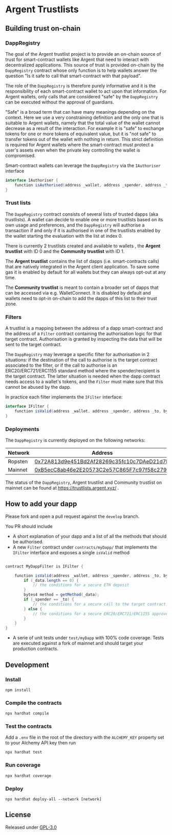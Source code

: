 # Argent Trustlists

## Building trust on-chain

### DappRegistry

The goal of the Argent trustlist project is to provide an on-chain source of trust for smart-contract wallets like Argent
that need to interact with decentralized applications. This source of trust is provided on-chain by the `DappRegistry` contract whose only
function is to help wallets answer the question "Is it safe to call that smart-contract with that payload".

The role of the `DappRegistry` is therefore purely informative and it is the responsibility of each smart-contract wallet to act upon that information. For Argent wallets, only calls that are considered "safe" by the `DappRegistry` can be executed without the approval of guardians.

"Safe" is a broad term that can have many meanings depending on the context. Here we use a very constraining definition and the only one that is suitable to Argent wallets, namely that the total value of the wallet cannot decrease as a result of the interaction. For example it is "safe" to exchange tokens for one or more tokens of equivalent value, but it is "not safe" to transfer tokens out of the wallet with nothing in return. This strict definition is required for Argent wallets where the smart-contract must protect a user's assets even when the private key controlling the wallet is compromised.

Smart-contract wallets can leverage the `DappRegistry` via the `IAuthoriser` interface 

```Java
interface IAuthoriser {
    function isAuthorised(address _wallet, address _spender, address _to, bytes calldata _data) external view returns (bool);
}
```

### Trust lists

The `DappRegistry` contract consists of several lists of trusted dapps (aka trustlists). A wallet can decide to enable one or more trustlists based on its own usage and preferences, and the `DappRegistry` will authorise a transaction if and only if it is authorised in one of the trustlists enabled by the wallet starting the evaluation with the list at index 0.

There is currently 2 trustlists created and available to wallets , the **Argent trustlist** with ID 0 and the **Community trustlist** with ID 1.

The **Argent trustlist** contains the list of dapps (i.e. smart-contracts calls) that are natively integrated in the Argent client application. To save some gas it is enabled by default for all wallets but they can always opt-out at any time.

The **Community trustlist** is meant to contain a broader set of dapps that can be accessed via e.g. WalletConnect. It is disabled by default and wallets need to opt-in on-chain to add the dapps of this list to their trust zone.

### Filters

A trustlist is a mapping between the address of a dapp smart-contract and the address of a `Filter` contract containing the authorisation logic for that target contract. Authorisation is granted by inspecting the data that will be sent to the target contract. 

The `DappRegistry` may leverage a specific filter for authorisation in 2 situations: if the destination of the call to authorise is the target contract associated to the filter, or if the call to authorise is an ERC20/ERC721/ERC1155 standard method where the spender/recipient is the target contract. The latter situation is needed when the dapp contract needs access to a wallet's tokens, and the `Filter` must make sure that this cannot be abused by the dapp. 

In practice each filter implements the `IFilter` interface:

```Java
interface IFilter {
    function isValid(address _wallet, address _spender, address _to, bytes calldata _data) external view returns (bool valid);
}
```

### Deployments

The `DappRegistry` is currently deployed on the following networks:

| Network | Address |
| --------|---------|
| Ropsten | [0x72A813d9e451Bd2Af28269c35fc10c7DAeD21d7b](https://ropsten.etherscan.io/address/0x72A813d9e451Bd2Af28269c35fc10c7DAeD21d7b) |
| Mainnet | [0xB5ecC8ab46e2E20573C2e57C865F7c97f58c2798](https://etherscan.io/address/0xB5ecC8ab46e2E20573C2e57C865F7c97f58c2798) |

The status of the `DappRegistry`, Argent trustlist and Community trustlist on mainnet can be found at https://trustlists.argent.xyz/ .

## How to add your dapp

Please fork and open a pull request against the `develop` branch.

You PR should include
* A short explanation of your dapp and a list of all the methods that should be authorised.
* A new `Filter` contract under `contracts/myDapp/` that implements the `IFilter` interface and exposes a single `isValid` method

```Java

contract MyDappFilter is IFilter {

    function isValid(address _wallet, address _spender, address _to, bytes calldata _data) external view returns (bool valid) {
        if (_data.length == 0) {
            // the conditions for a secure ETH deposit
        }
        bytes4 method = getMethod(_data);
        if (_spender == _to) {
            // the conditions for a secure call to the target contract
        } else {
            // the conditions for a secure ERC20/ERC721/ERC1155 approve where the target contract is the spender
        }
    }
}
```
* A serie of unit tests under `test/myDapp` with 100% code coverage. Tests are executed against a fork of mainnet and should target your production contracts.

## Development

### Install
```
npm install
```

### Compile the contracts
```
npx hardhat compile
```

### Test the contracts
Add a `.env` file in the root of the directory with the `ALCHEMY_KEY` property set to your Alchemy API key then run 
```
npx hardhat test
````

### Run coverage
```
npx hardhat coverage
```

### Deploy
```
npx hardhat deploy-all --network [network]
```

## License

Released under [GPL-3.0](LICENSE)
